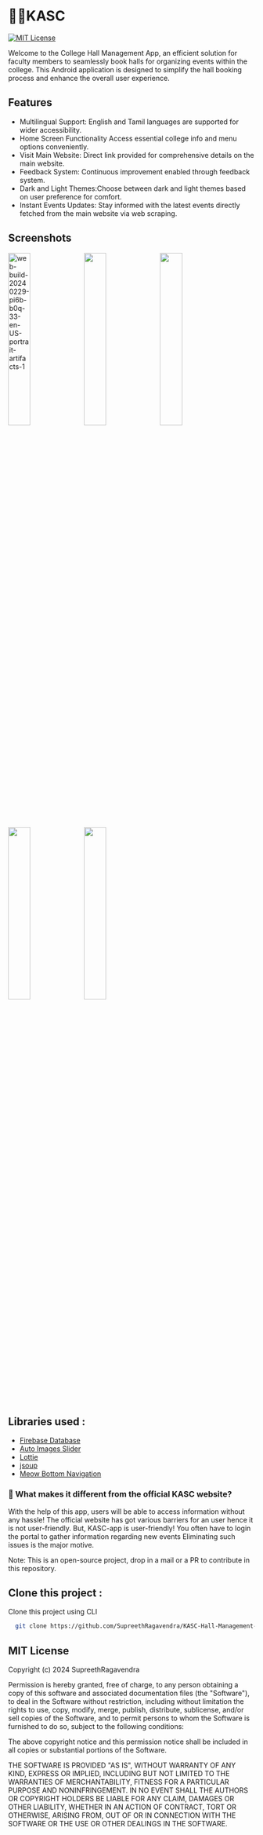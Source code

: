 # 🧑‍🎓KASC

[![MIT License](https://img.shields.io/badge/License-MIT-green.svg)](https://choosealicense.com/licenses/mit/)

Welcome to the College Hall Management App, an efficient solution for faculty members to seamlessly book halls for organizing events within the college. This Android application is designed to simplify the hall booking process and enhance the overall user experience. 

## Features


- Multilingual Support: English and Tamil languages are supported for wider accessibility.
- Home Screen Functionality Access essential college info and menu options conveniently.
- Visit Main Website: Direct link provided for comprehensive details on the main website.
- Feedback System: Continuous improvement enabled through feedback system.
- Dark and Light Themes:Choose between dark and light themes based on user preference for comfort.
- Instant Events Updates: Stay informed with the latest events directly fetched from the main website via web scraping.


## Screenshots

<img src="https://i.ibb.co/Gx1VRFD/web-build-20240229-pi6b-b0q-33-en-US-portrait-artifacts-1.png" alt="web-build-20240229-pi6b-b0q-33-en-US-portrait-artifacts-1" width="30%"></img>
<img src="https://i.ibb.co/f9tYFQ8/web-build-20240229-pi6b-b0q-33-en-US-portrait-artifacts-2.png" width="30%"></img> 
<img src="https://i.ibb.co/FKTdbST/web-build-20240229-pi6b-b0q-33-en-US-portrait-artifacts-3.png" width="30%"></img> 
<img src="https://i.ibb.co/vkL7tPN/8ff305fcb856f982e22e4da585abc9bd.jpg" width="30%"></img> 
<img src="https://i.ibb.co/chgd0mJ/web-build-20240229-hkyl-redfin-30-en-US-portrait-artifacts-4.png" width="30%"></img> 





## Libraries used :

 - [Firebase Database](https://github.com/firebase/firebase-android-sdk) 
 - [Auto Images Slider](https://github.com/smarteist/Android-Image-Slider)
 - [Lottie](https://github.com/airbnb/lottie-android)
 -  [jsoup](https://github.com/jsoup)
- [Meow Bottom Navigation](https://github.com/oneHamidreza/MeowBottomNavigation)
 


### 🥱 What makes it different from the official KASC website?

With the help of this app, users will be able to access information without any hassle! The official website has got various barriers for an user hence it is not user-friendly. But, KASC-app is user-friendly! You often have to login the portal to gather information regarding new events Eliminating such issues is the major motive.

Note: This is an open-source project, drop in a mail or a PR to contribute in this repository.


## Clone this project :

Clone this project using CLI 

```bash
  git clone https://github.com/SupreethRagavendra/KASC-Hall-Management-App.git
```
## MIT License

Copyright (c) 2024 SupreethRagavendra

Permission is hereby granted, free of charge, to any person obtaining a copy
of this software and associated documentation files (the "Software"), to deal
in the Software without restriction, including without limitation the rights
to use, copy, modify, merge, publish, distribute, sublicense, and/or sell
copies of the Software, and to permit persons to whom the Software is
furnished to do so, subject to the following conditions:

The above copyright notice and this permission notice shall be included in all
copies or substantial portions of the Software.

THE SOFTWARE IS PROVIDED "AS IS", WITHOUT WARRANTY OF ANY KIND, EXPRESS OR
IMPLIED, INCLUDING BUT NOT LIMITED TO THE WARRANTIES OF MERCHANTABILITY,
FITNESS FOR A PARTICULAR PURPOSE AND NONINFRINGEMENT. IN NO EVENT SHALL THE
AUTHORS OR COPYRIGHT HOLDERS BE LIABLE FOR ANY CLAIM, DAMAGES OR OTHER
LIABILITY, WHETHER IN AN ACTION OF CONTRACT, TORT OR OTHERWISE, ARISING FROM,
OUT OF OR IN CONNECTION WITH THE SOFTWARE OR THE USE OR OTHER DEALINGS IN THE
SOFTWARE.
